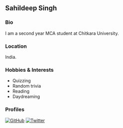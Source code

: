 ## Sahildeep Singh

### Bio
I am a second year MCA student at Chitkara University. 
 
### Location
India.

### Hobbies & Interests
- Quizzing
- Random trivia
- Reading
- Daydreaming

### Profiles
[![GitHub][github-img]](https://github.com/sahilcodes) 
[![Twitter][twitter-img]](https://twitter.com/sforsaahil)  

<!-- Don't edit the below 2 lines -->
[twitter-img]: https://i.imgur.com/wWzX9uB.png
[github-img]: https://i.imgur.com/9I6NRUm.png
